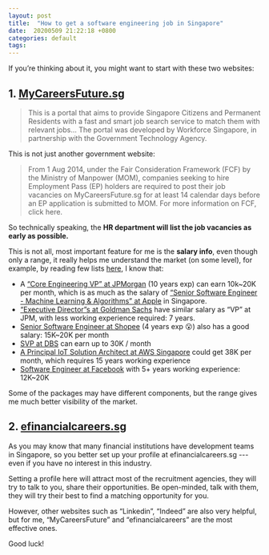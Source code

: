 ```yaml
---
layout: post
title:  "How to get a software engineering job in Singapore"
date:  20200509 21:22:18 +0800
categories: default 
tags:
---
```


If you’re thinking about it, you might want to start with these two websites: 

## 1. [MyCareersFuture.sg](https://www.mycareersfuture.sg/)

> This is a portal that aims to provide Singapore Citizens and Permanent Residents with a fast and smart job search service to match them with relevant jobs... The portal was developed by Workforce Singapore, in partnership with the Government Technology Agency. 

This is not just another government website:

> From 1 Aug 2014, under the Fair Consideration Framework (FCF) by the Ministry of Manpower (MOM), companies seeking to hire Employment Pass (EP) holders are required to post their job vacancies on MyCareersFuture.sg for at least 14 calendar days before an EP application is submitted to MOM. For more information on FCF, click here.

So technically speaking, the **HR department will list the job vacancies as early as possible.**

This is not all, most important feature for me is the **salary info**, even though only a range, it really helps me understand the market (on some level), for example, by reading few lists [here](https://www.mycareersfuture.sg/search?search=java&salary=19999&sortBy=new_posting_date&page=0), I know that:

 - A [“Core Engineering VP” at JPMorgan](https://www.mycareersfuture.sg/job/information-technology/core-engineering-technology-software-engineer-vice-president-jpmorgan-chase-bank-na-a976338844d312da1ee0781b9c788fb2) (10 years exp) can earn 10k~20K per month, which is as much as the salary of [“Senior Software Engineer - Machine Learning & Algorithms” at Apple](https://www.mycareersfuture.sg/job/engineering/senior-software-engineer-machine-learning-algorithms-singapore-apple-south-asia-76e6dc89ea87335e1223bf5e83453b50) in Singapore.
 - [“Executive Director”s at Goldman Sachs](https://www.mycareersfuture.sg/job/banking-finance/secdb-senior-cjava-software-engineer-core-engineering-executive-director-goldman-sachs-services-909fcdfdde0a82decf9c206caa4efb73) have similar salary as “VP” at JPM, with less working experience required: 7 years.
 - [Senior Software Engineer at Shopee](https://www.mycareersfuture.sg/job/information-technology/senior-software-engineer-shopee-singapore-e44a4a4c3ff903fe98b7cea1f363777e) (4 years exp 😮) also has a good salary: 15K~20K per month
 - [SVP at DBS](https://www.mycareersfuture.sg/job/information-technology/svp-solution-architect-big-data-analytics-group-consumer-banking-big-data-analytics-technology-technology-operations-dbs-bank-a4d8d43aaecec113df45050acf6c4596) can earn up to 30K / month
 - [A Principal IoT Solution Architect at AWS Singapore](https://www.mycareersfuture.sg/job/information-technology/principal-iot-solution-architect-amazon-web-services-singapore-03331e48663cb47144272cf9ea3f9950) could get 38K per month, which requires 15 years working experience 
 - [Software Engineer at Facebook](https://www.mycareersfuture.sg/job/information-technology/software-engineer-facebook-singapore-34114d7c8adc69929862d4727f85274d) with 5+ years working experience: 12K~20K

Some of the packages may have different components, but the range gives me much better visibility of the market. 

## 2. [efinancialcareers.sg](https://www.efinancialcareers.sg/)

As you may know that many financial institutions have development teams in Singapore, so you better set up your profile at efinancialcareers.sg --- even if you have no interest in this industry. 

Setting a profile here will attract most of the recruitment agencies, they will try to talk to you, share their opportunities. Be open-minded, talk with them, they will try their best to find a matching opportunity for you. 


However,  other websites such as “Linkedin”, “Indeed” are also very helpful, but for me, “MyCareersFuture” and “efinancialcareers” are the most effective ones.

Good luck!

